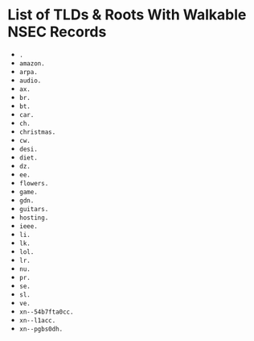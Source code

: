 # List of TLDs & Roots With Walkable NSEC Records

* `.`
* `amazon.`
* `arpa.`
* `audio.`
* `ax.`
* `br.`
* `bt.`
* `car.`
* `ch.`
* `christmas.`
* `cw.`
* `desi.`
* `diet.`
* `dz.`
* `ee.`
* `flowers.`
* `game.`
* `gdn.`
* `guitars.`
* `hosting.`
* `ieee.`
* `li.`
* `lk.`
* `lol.`
* `lr.`
* `nu.`
* `pr.`
* `se.`
* `sl.`
* `ve.`
* `xn--54b7fta0cc.`
* `xn--l1acc.`
* `xn--pgbs0dh.`

